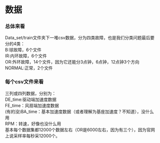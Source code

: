 # 数据
### 总体来看
Data_set/train文件夹下一堆csv数据，分为四类故障，也是我们分类问题最后要分的4类：
<br>B:球故障，6个文件
<br>IR:内环故障，6个文件
<br>OR:外环故障，14个文件，因为它还能分3点钟，6点钟，12点钟3个方向
<br>NORMAL:正常，2个文件
### 每个csv文件来看
三列或四列数据，分别为：
<br>DE_time:驱动端加速度数据
<br>FE_time：风扇端加速度数据
<br>(有的没)BA_time：基本加速度数据（或者理解为基座加速度？不知道），没什么用
<br>RPM：转速，好像也没什么用
<br>基本每个数据集都12000个数据左右（OR是6000左右，因为有三个），因为官网上说采样率每秒采12000个。
